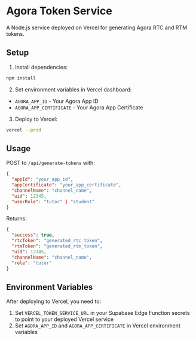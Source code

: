
# Agora Token Service

A Node.js service deployed on Vercel for generating Agora RTC and RTM tokens.

## Setup

1. Install dependencies:
```bash
npm install
```

2. Set environment variables in Vercel dashboard:
- `AGORA_APP_ID` - Your Agora App ID
- `AGORA_APP_CERTIFICATE` - Your Agora App Certificate

3. Deploy to Vercel:
```bash
vercel --prod
```

## Usage

POST to `/api/generate-tokens` with:
```json
{
  "appId": "your_app_id",
  "appCertificate": "your_app_certificate", 
  "channelName": "channel_name",
  "uid": 12345,
  "userRole": "tutor" | "student"
}
```

Returns:
```json
{
  "success": true,
  "rtcToken": "generated_rtc_token",
  "rtmToken": "generated_rtm_token",
  "uid": 12345,
  "channelName": "channel_name",
  "role": "tutor"
}
```

## Environment Variables

After deploying to Vercel, you need to:
1. Set `VERCEL_TOKEN_SERVICE_URL` in your Supabase Edge Function secrets to point to your deployed Vercel service
2. Set `AGORA_APP_ID` and `AGORA_APP_CERTIFICATE` in Vercel environment variables
